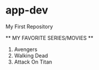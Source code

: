 # app-dev
My First Repository

** MY FAVORITE SERIES/MOVIES **
1. Avengers
2. Walking Dead
3. Attack On Titan

